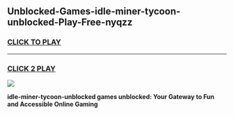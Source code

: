 
## Unblocked-Games-idle-miner-tycoon-unblocked-Play-Free-nyqzz
<h3>
<a href="https://premium76.site?title=idle-miner-tycoon-unblocked&ref=21A">CLICK TO PLAY</a></h3>
<hr>

<h3>
<a href="https://premium76.site?title=idle-miner-tycoon-unblocked&ref=21A">CLICK 2 PLAY</a>
  
</h3>

<a href="https://premium76.site?title=idle-miner-tycoon-unblocked&ref=21A"><img src="https://clearcache.store/games.png"></a>


**idle-miner-tycoon-unblocked games unblocked: Your Gateway to Fun and Accessible Online Gaming**
